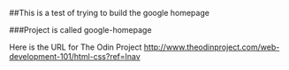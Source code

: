 ##This is a test of trying to build the google homepage

###Project is called google-homepage

Here is the URL for The Odin Project http://www.theodinproject.com/web-development-101/html-css?ref=lnav